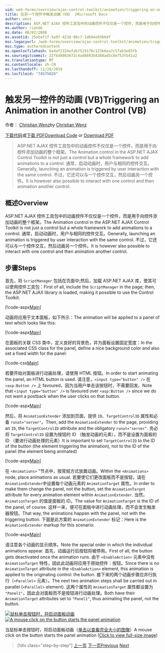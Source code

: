 ```yaml
---
uid: web-forms/overview/ajax-control-toolkit/animation/triggering-an-animation-in-another-control-vb
title: 在另一个控件中触发动画（VB） |Microsoft Docs
author: wenz
description: ASP.NET AJAX 控件工具包中的动画控件不仅仅是一个控件，而是用于向控件添加动画的整个框架。 通常，启动 。
ms.author: riande
ms.date: 06/02/2008
ms.assetid: 25ebaf1f-5a9f-423d-98c7-1d694e93664f
msc.legacyurl: /web-forms/overview/ajax-control-toolkit/animation/triggering-an-animation-in-another-control-vb
msc.type: authoredcontent
ms.openlocfilehash: 6a4af2324afab7519170c123b6ea7c57ab3e03fb
ms.sourcegitcommit: 22fbd8863672c4ad6693b8388ad5c8e753fb41a2
ms.translationtype: MT
ms.contentlocale: zh-CN
ms.lasthandoff: 11/28/2019
ms.locfileid: "74575028"
---
```

# <a name="triggering-an-animation-in-another-control-vb"></a><span data-ttu-id="96a5f-104">触发另一控件的动画 (VB)</span><span class="sxs-lookup"><span data-stu-id="96a5f-104">Triggering an Animation in another Control (VB)</span></span>

<span data-ttu-id="96a5f-105">作者： [Christian Wenz](https://github.com/wenz)</span><span class="sxs-lookup"><span data-stu-id="96a5f-105">by [Christian Wenz](https://github.com/wenz)</span></span>

<span data-ttu-id="96a5f-106">[下载代码](https://download.microsoft.com/download/f/9/a/f9a26acd-8df4-4484-8a18-199e4598f411/Animation8.vb.zip)或[下载 PDF](https://download.microsoft.com/download/6/7/1/6718d452-ff89-4d3f-a90e-c74ec2d636a3/animation8VB.pdf)</span><span class="sxs-lookup"><span data-stu-id="96a5f-106">[Download Code](https://download.microsoft.com/download/f/9/a/f9a26acd-8df4-4484-8a18-199e4598f411/Animation8.vb.zip) or [Download PDF](https://download.microsoft.com/download/6/7/1/6718d452-ff89-4d3f-a90e-c74ec2d636a3/animation8VB.pdf)</span></span>

> <span data-ttu-id="96a5f-107">ASP.NET AJAX 控件工具包中的动画控件不仅仅是一个控件，而是用于向控件添加动画的整个框架。</span><span class="sxs-lookup"><span data-stu-id="96a5f-107">The Animation control in the ASP.NET AJAX Control Toolkit is not just a control but a whole framework to add animations to a control.</span></span> <span data-ttu-id="96a5f-108">通常，启动动画时，用户与相同的控件交互。</span><span class="sxs-lookup"><span data-stu-id="96a5f-108">Generally, launching an animation is triggered by user interaction with the same control.</span></span> <span data-ttu-id="96a5f-109">不过，它还可以与一个控件交互，然后动画另一个控件。</span><span class="sxs-lookup"><span data-stu-id="96a5f-109">It is however also possible to interact with one control and then animation another control.</span></span>

## <a name="overview"></a><span data-ttu-id="96a5f-110">概述</span><span class="sxs-lookup"><span data-stu-id="96a5f-110">Overview</span></span>

<span data-ttu-id="96a5f-111">ASP.NET AJAX 控件工具包中的动画控件不仅仅是一个控件，而是用于向控件添加动画的整个框架。</span><span class="sxs-lookup"><span data-stu-id="96a5f-111">The Animation control in the ASP.NET AJAX Control Toolkit is not just a control but a whole framework to add animations to a control.</span></span> <span data-ttu-id="96a5f-112">通常，启动动画时，用户与相同的控件交互。</span><span class="sxs-lookup"><span data-stu-id="96a5f-112">Generally, launching an animation is triggered by user interaction with the same control.</span></span> <span data-ttu-id="96a5f-113">不过，它还可以与一个控件交互，然后动画另一个控件。</span><span class="sxs-lookup"><span data-stu-id="96a5f-113">It is however also possible to interact with one control and then animation another control.</span></span>

## <a name="steps"></a><span data-ttu-id="96a5f-114">步骤</span><span class="sxs-lookup"><span data-stu-id="96a5f-114">Steps</span></span>

<span data-ttu-id="96a5f-115">首先，将 `ScriptManager` 包括在页面中;然后，加载 ASP.NET AJAX 库，使其可以使用控件工具包：</span><span class="sxs-lookup"><span data-stu-id="96a5f-115">First of all, include the `ScriptManager` in the page; then, the ASP.NET AJAX library is loaded, making it possible to use the Control Toolkit:</span></span>

[!code-aspx[Main](triggering-an-animation-in-another-control-vb/samples/sample1.aspx)]

<span data-ttu-id="96a5f-116">动画将应用于文本面板，如下所示：</span><span class="sxs-lookup"><span data-stu-id="96a5f-116">The animation will be applied to a panel of text which looks like this:</span></span>

[!code-aspx[Main](triggering-an-animation-in-another-control-vb/samples/sample2.aspx)]

<span data-ttu-id="96a5f-117">在面板的关联 CSS 类中，定义良好的背景色，并为面板设置固定宽度：</span><span class="sxs-lookup"><span data-stu-id="96a5f-117">In the associated CSS class for the panel, define a nice background color and also set a fixed width for the panel:</span></span>

[!code-css[Main](triggering-an-animation-in-another-control-vb/samples/sample3.css)]

<span data-ttu-id="96a5f-118">若要开始对面板进行动画处理，请使用 HTML 按钮。</span><span class="sxs-lookup"><span data-stu-id="96a5f-118">In order to start animating the panel, an HTML button is used.</span></span> <span data-ttu-id="96a5f-119">请注意，`<input type="button" />` 在 `<asp:Button />` 上 favoured，因为当用户单击该按钮时，不需要回发。</span><span class="sxs-lookup"><span data-stu-id="96a5f-119">Note that `<input type="button" />` is favoured over `<asp:Button />` since we do not want a postback when the user clicks on that button.</span></span>

[!code-aspx[Main](triggering-an-animation-in-another-control-vb/samples/sample4.aspx)]

<span data-ttu-id="96a5f-120">然后，将 `AnimationExtender` 添加到页面，提供 `ID`、`TargetControlID` 属性和必备 `runat="server"`。</span><span class="sxs-lookup"><span data-stu-id="96a5f-120">Then, add the `AnimationExtender` to the page, providing an `ID`, the `TargetControlID` attribute and the obligatory `runat="server"`.</span></span> <span data-ttu-id="96a5f-121">务必将 `TargetControlID` 设置为按钮的 ID （触发动画的元素），而不是设置为面板的 ID （要进行动画处理的元素）</span><span class="sxs-lookup"><span data-stu-id="96a5f-121">It is important to set `TargetControlID` to the ID of the button (the element triggering the animation), not to the ID of the panel (the element being animated)</span></span>

[!code-aspx[Main](triggering-an-animation-in-another-control-vb/samples/sample5.aspx)]

<span data-ttu-id="96a5f-122">在 `<Animations>` "节点中，按常规方式放置动画。</span><span class="sxs-lookup"><span data-stu-id="96a5f-122">Within the `<Animations>` node, place animations as usual.</span></span> <span data-ttu-id="96a5f-123">若要使它们更改面板而不是按钮，请在 `AnimationExtender`中设置每个动画元素的 `AnimationTarget` 属性。</span><span class="sxs-lookup"><span data-stu-id="96a5f-123">In order to make them change the panel, not the button, set the `AnimationTarget` attribute for every animation element within `AnimationExtender`.</span></span> <span data-ttu-id="96a5f-124">当然，`AnimationTarget` 的值是面板的 ID。</span><span class="sxs-lookup"><span data-stu-id="96a5f-124">The value for `AnimationTarget` is the ID of the panel, of course.</span></span> <span data-ttu-id="96a5f-125">这样一来，便可在面板中进行动画处理，而不会发生触发器按钮。</span><span class="sxs-lookup"><span data-stu-id="96a5f-125">That way, the animations happen with the panel, not with the triggering button.</span></span> <span data-ttu-id="96a5f-126">下面是此方案的 `AnimationExtender` 标记：</span><span class="sxs-lookup"><span data-stu-id="96a5f-126">Here is the `AnimationExtender` markup for this scenario:</span></span>

[!code-aspx[Main](triggering-an-animation-in-another-control-vb/samples/sample6.aspx)]

<span data-ttu-id="96a5f-127">请注意各个动画的显示顺序。</span><span class="sxs-lookup"><span data-stu-id="96a5f-127">Note the special order in which the individual animations appear.</span></span> <span data-ttu-id="96a5f-128">首先，动画运行后按钮将被停用。</span><span class="sxs-lookup"><span data-stu-id="96a5f-128">First of all, the button gets deactivated once the animation runs.</span></span> <span data-ttu-id="96a5f-129">由于 `<EnableAction>` 元素中没有 `AnimationTarget` 特性，因此此动画将应用于原始控件：按钮。</span><span class="sxs-lookup"><span data-stu-id="96a5f-129">Since there is no `AnimationTarget` attribute in the `<EnableAction>` element, this animation is applied to the originating control: the button.</span></span> <span data-ttu-id="96a5f-130">接下来的两个动画步骤应并行执行（`<Parallel>` 元素）。</span><span class="sxs-lookup"><span data-stu-id="96a5f-130">The next two animation steps shall be carried out in parallel (`<Parallel>` element).</span></span> <span data-ttu-id="96a5f-131">这两个属性的 `AnimationTarget` 属性都设置为 `"Panel1"`，因此会对面板而不是按钮进行动画处理。</span><span class="sxs-lookup"><span data-stu-id="96a5f-131">Both have their `AnimationTarget` attributes set to `"Panel1"`, thus animating the panel, not the button.</span></span>

<span data-ttu-id="96a5f-132">[![鼠标单击按钮时，将启动面板动画](triggering-an-animation-in-another-control-vb/_static/image2.png)](triggering-an-animation-in-another-control-vb/_static/image1.png)</span><span class="sxs-lookup"><span data-stu-id="96a5f-132">[![A mouse click on the button starts the panel animation](triggering-an-animation-in-another-control-vb/_static/image2.png)](triggering-an-animation-in-another-control-vb/_static/image1.png)</span></span>

<span data-ttu-id="96a5f-133">当鼠标单击按钮时，将启动面板动画（[单击以查看完全大小的图像](triggering-an-animation-in-another-control-vb/_static/image3.png)）</span><span class="sxs-lookup"><span data-stu-id="96a5f-133">A mouse click on the button starts the panel animation ([Click to view full-size image](triggering-an-animation-in-another-control-vb/_static/image3.png))</span></span>

> [!div class="step-by-step"]
> <span data-ttu-id="96a5f-134">[上一页](disabling-actions-during-animation-vb.md)
> [下一页](modifying-animations-from-the-server-side-vb.md)</span><span class="sxs-lookup"><span data-stu-id="96a5f-134">[Previous](disabling-actions-during-animation-vb.md)
[Next](modifying-animations-from-the-server-side-vb.md)</span></span>
